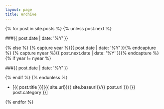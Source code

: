 ```yaml
---
layout: page
title: Archive
---
```




{% for post in site.posts %} {% unless post.next %}

###{{ post.date | date: '%Y' }}

{% else %} {% capture year %}{{ post.date | date: '%Y' }}{% endcapture %} {% capture nyear %}{{ post.next.date | date: '%Y' }}{% endcapture %} {% if year != nyear %}

###{{ post.date | date: '%Y' }}

{% endif %} {% endunless %}

* [{{ post.title }}]({{ site.url}}{{ site.baseurl}}/{{ post.url }}) [{{ post.category }}]

{% endfor %}